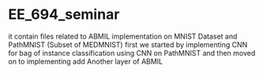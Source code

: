 # EE_694_seminar
it contain files related to ABMIL implementation on MNIST Dataset and PathMNIST (Subset of MEDMNIST)
first we started by implementing CNN for bag of instance classification using CNN on PathMNIST and then moved on to implementing add Another layer of ABMIL
